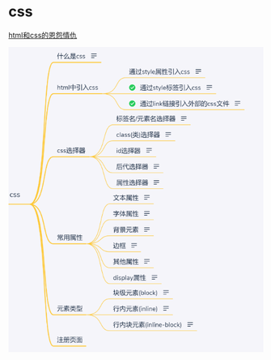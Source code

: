 # css

[html和css的恩怨情仇](https://github.com/helloGitHubQ/FivesYears/blob/master/docs/web/css/html&css.md)

![](../../image/web/css/css.png)